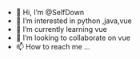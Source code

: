 - 👋 Hi, I’m @SelfDown
- 👀 I’m interested in python ,java,vue
- 🌱 I’m currently learning vue
- 💞️ I’m looking to collaborate on vue
- 📫 How to reach me ...

<!---
SelfDown/SelfDown is a ✨ special ✨ repository because its `README.md` (this file) appears on your GitHub profile.
You can click the Preview link to take a look at your changes.
--->
